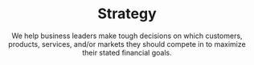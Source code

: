 ---
layout: service
order: 6
title: "Strategy"
subtitle: "We help business leaders make tough decisions on which customers, products, services, and/or markets they should compete in to maximize their stated financial goals."
blurb-intro: "Unlock strategic clarity to drive impactful decisions for your business."
intro: "At SLKone, we understand that effective strategy is crucial for long-term business success. Our approach to strategy combines deep industry knowledge with advanced analytics to develop actionable plans that drive sustainable growth and competitive advantage."
approach: "We take a comprehensive approach to strategy development and execution, focusing on Performance Management, Strategic Planning & Execution, and Risk Mitigation. Our methodology ensures that your strategy is not only well-crafted but also effectively implemented and monitored for success."
impact_title: "Our Impact"
impact_intro: "Implementing effective strategies can lead to transformative outcomes, including:"
impact:
  - metric: "20-25% increase"
    description: "in EBITDA margins"
  - metric: "15-20% increase"
    description: "in market share"
  - metric: "20-25% growth"
    description: "in revenue through strategic initiatives"
impact_conclusion: "Our clients achieve clear strategic direction, enhanced market positioning, and sustainable growth, ensuring that their organizations can thrive in competitive environments."
why_choose:
  - point: "Strategic Expertise"
    icon: "fa-check-circle"
    description: "In-depth knowledge of strategic planning and execution."
  - point: "Customized Approaches"
    icon: "fa-check-circle"
    description: "Tailored strategies to meet your unique business goals."
  - point: "Data-Driven Insights"
    icon: "fa-check-circle"
    description: "Utilizing analytics to inform strategic decisions."
  - point: "Proven Methodologies"
    icon: "fa-check-circle"
    description: "Implementation of industry-leading strategic practices."
  - point: "Continuous Support"
    icon: "fa-check-circle"
    description: "Ongoing assistance to ensure strategic success."
  - point: "Cross-Industry Experience"
    icon: "fa-check-circle"
    description: "Expertise across various sectors for diverse strategic challenges."
cta: "Ready to develop a winning strategy? Contact SLKone today to discover how our Strategy services can help you achieve your business objectives and drive sustainable growth."
icon: "fa-scribble"
color: "viola"
image: "/assets/images/backgrounds/strategy.webp"
---